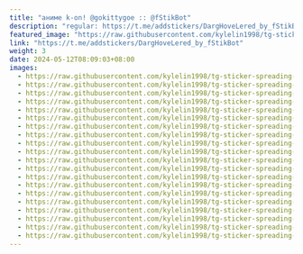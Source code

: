 ```yaml
---
title: "аниме k-on! @gokittygoe :: @fStikBot"
description: "regular: https://t.me/addstickers/DargHoveLered_by_fStikBot"
featured_image: "https://raw.githubusercontent.com/kylelin1998/tg-sticker-spreading-worldwide-images/main/img/74b66314-88a0-49b2-8103-bf87ebb6199a.jpg"
link: "https://t.me/addstickers/DargHoveLered_by_fStikBot"
weight: 3
date: 2024-05-12T08:09:03+08:00
images:
  - https://raw.githubusercontent.com/kylelin1998/tg-sticker-spreading-worldwide-images/main/img/74b66314-88a0-49b2-8103-bf87ebb6199a.jpg
  - https://raw.githubusercontent.com/kylelin1998/tg-sticker-spreading-worldwide-images/main/img/fc1776cc-36cf-4580-ae85-35eb8b157288.jpg
  - https://raw.githubusercontent.com/kylelin1998/tg-sticker-spreading-worldwide-images/main/img/a061ea04-b2e1-41fa-be41-db704fdbc564.jpg
  - https://raw.githubusercontent.com/kylelin1998/tg-sticker-spreading-worldwide-images/main/img/0962f994-4096-4c65-8284-31b650510a82.jpg
  - https://raw.githubusercontent.com/kylelin1998/tg-sticker-spreading-worldwide-images/main/img/45782801-22cc-4f4e-9c0c-28276f1e1960.jpg
  - https://raw.githubusercontent.com/kylelin1998/tg-sticker-spreading-worldwide-images/main/img/e9dcc07b-dd5a-4a74-9731-334da7375361.jpg
  - https://raw.githubusercontent.com/kylelin1998/tg-sticker-spreading-worldwide-images/main/img/3788292a-73c3-47cf-85ab-d3d242afab16.jpg
  - https://raw.githubusercontent.com/kylelin1998/tg-sticker-spreading-worldwide-images/main/img/c4b74223-ef90-4ca2-951a-10e1d0748608.jpg
  - https://raw.githubusercontent.com/kylelin1998/tg-sticker-spreading-worldwide-images/main/img/f57efa6b-b0f8-4a49-9740-b80e73d8a90a.jpg
  - https://raw.githubusercontent.com/kylelin1998/tg-sticker-spreading-worldwide-images/main/img/bb3f0508-03dd-4ad1-9d72-eccfcf14f010.jpg
  - https://raw.githubusercontent.com/kylelin1998/tg-sticker-spreading-worldwide-images/main/img/12c1465f-cd32-4fa4-b8c4-0ca1f896bc88.jpg
  - https://raw.githubusercontent.com/kylelin1998/tg-sticker-spreading-worldwide-images/main/img/765bc8d1-de46-4da5-9adc-9001331e9de6.jpg
  - https://raw.githubusercontent.com/kylelin1998/tg-sticker-spreading-worldwide-images/main/img/bb312922-f590-46e5-a780-14cf2ab2ae4c.jpg
  - https://raw.githubusercontent.com/kylelin1998/tg-sticker-spreading-worldwide-images/main/img/3fd8594c-8082-458c-81ab-084686641cfa.jpg
  - https://raw.githubusercontent.com/kylelin1998/tg-sticker-spreading-worldwide-images/main/img/72f26d2e-7288-431c-9bb1-9582c245dba8.jpg
  - https://raw.githubusercontent.com/kylelin1998/tg-sticker-spreading-worldwide-images/main/img/971230ff-4911-4167-b9f8-8fae46bf3657.jpg
  - https://raw.githubusercontent.com/kylelin1998/tg-sticker-spreading-worldwide-images/main/img/e862e616-a644-495c-86e5-10db2464f57a.jpg
  - https://raw.githubusercontent.com/kylelin1998/tg-sticker-spreading-worldwide-images/main/img/89beb5c4-736e-4d8f-8cc0-b7adf0d55bff.jpg
  - https://raw.githubusercontent.com/kylelin1998/tg-sticker-spreading-worldwide-images/main/img/826101f0-2a21-4249-8b2c-32ff5b78e26b.jpg
  - https://raw.githubusercontent.com/kylelin1998/tg-sticker-spreading-worldwide-images/main/img/de9fbbcf-d7d5-48f8-99a1-c0ed2c0f4b57.jpg
---
```

